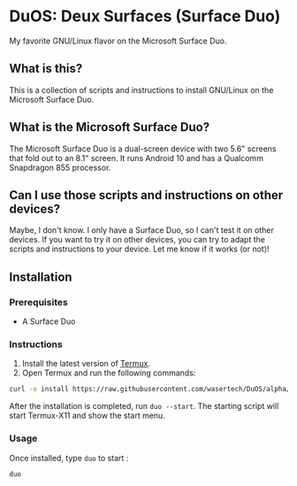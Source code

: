 # DuOS: Deux Surfaces (Surface Duo)

My favorite GNU/Linux flavor on the Microsoft Surface Duo.

## What is this?

This is a collection of scripts and instructions to install GNU/Linux on the Microsoft Surface Duo.

## What is the Microsoft Surface Duo?

The Microsoft Surface Duo is a dual-screen device with two 5.6" screens that fold out to an 8.1" screen. It runs Android 10 and has a Qualcomm Snapdragon 855 processor.

## Can I use those scripts and instructions on other devices?

Maybe, I don't know. I only have a Surface Duo, so I can't test it on other devices. If you want to try it on other devices, you can try to adapt the scripts and instructions to your device. Let me know if it works (or not)!

## Installation

### Prerequisites

- A Surface Duo

### Instructions

1. Install the latest version of [Termux](https://termux.com/).
2. Open Termux and run the following commands:

```bash
curl -o install https://raw.githubusercontent.com/wasertech/DuOS/alpha/install && chmod +x install && ./install || echo "Installation failed!"
```

After the installation is completed, run `duo --start`. The starting script will start Termux-X11 and show the start menu.

### Usage

Once installed, type `duo` to start :

```bash
duo
```
